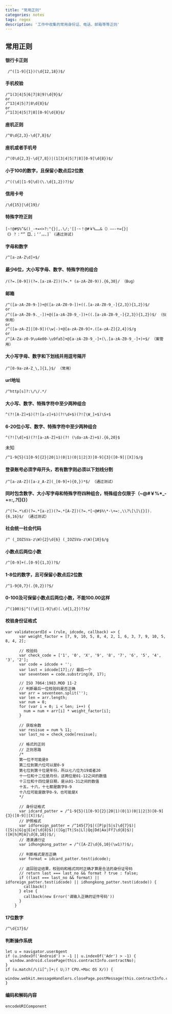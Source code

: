 ```yaml
---
title: "常用正则"
categories: notes
tags: regex
description: '工作中收集的常用身份证、电话、邮箱等等正则'
---
```


## 常用正则

#### 银行卡正则

```
 /^([1-9]{1})(\d{12,18})$/ 
```

#### 手机校验

```
/^1(3|4|5|6|7|8|9)\d{9}$/
or
/^13|4|5|7|8\d{8}$/
or
/^1[3|4|5|7|8][0-9]\d{8}$/
```

#### 座机正则

```
/^0\d{2,3}-\d{7,8}$/
```

#### 座机或者手机号

```
/^(0\d{2,3}-\d{7,8})|(1[3|4|5|7|8][0-9]\d{8})$/
```
#### 小于100的数字，且保留小数点后2位数

```
/^((\d|[1-9]\d)(\.\d{1,2})?)$/
```

#### 信用卡号

```
/\d{15}|\d{19}/
```

#### 特殊字符正则

```
[~!@#$%^&()_-+=<>?:"{}|,.\/;'[]·~！@#￥%……&（）——-+={}|《》？：“”【】、；‘’，。、]` (通过测试)
```

#### 字母和数字

```
/^[a-zA-Z\d]+$/
```

#### 最少6位，大小写字母、数字、特殊字符的组合

```
/(?=.[0-9])(?=.[a-zA-Z])(?=.* (a-zA-Z0-9)).{6,30}/ （Bug）
```

#### 邮箱

```
/^([a-zA-Z0-9-])+@([a-zA-Z0-9-])+((.[a-zA-Z0-9_-]{2,3}){1,2})$/
or
/^([a-zA-Z0-9._-])+@([a-zA-Z0-9_-])+((.[a-zA-Z0-9_-]{2,3}){1,2})$/ （伙伴用）
or
/^([a-zA-Z]|[0-9])(\w|-)+@[a-zA-Z0-9]+.([a-zA-Z]{2,4})$/g
or
/^[A-Za-z0-9\u4e00-\u9fa5]+@[a-zA-Z0-9_-]+(\.[a-zA-Z0-9_-]+)+$/ （案管用）
```

#### 大小写字母、数字和下划线并用逗号隔开

```
/^[0-9a-zA-Z_\,]{1,}$/ （常用）
```

#### url地址

```
/^http[s]?:\/\/.*/
```

#### 大小写、数字、特殊字符中至少两种组合

```
^(?![A-Z]+$)(?![a-z]+$)(?!\d+$)(?![\W_]+$)\S+$
```

#### 6-20位小写、数字、特殊字符中至少两种组合

```
^(?![\d]+$)(?![a-zA-Z]+$)(?! (\da-zA-Z)+$).{6,20}$
```

未知

```
/^1-9{5}(1[0-9]{2}|20|1)(0|1)(0|1|2|3)[0-9]{3}([0-9]|[X])$/g
```

#### 登录账号必须字母开头，若有数字则必须以下划线分割

```
/^[a-zA-Z]([a-z_A-Z](_[0-9]+){0,})*$/ （通过测试）
```

#### 同时包含数字、大小写字母和特殊字符四种组合，特殊组合仅限于（~@#￥%*_-+=:,.?[]{}）

```
/^(?=.*\d)(?=.*[a-z])(?=.*[A-Z])(?=.*[~@#$%\*-\+=:,\\?\[\]\{}]).{6,16}$/ （通过测试）
```

#### 社会统一社会代码

```
/^ (_IOZSVa-z\W){2}\d{6} (_IOZSVa-z\W){10}$/g
```

#### 小数点后两位小数

```
/^[0-9]+(.[0-9]{1,3})?$/
```

#### 1-8位的数字，且可保留小数点后2位数

```
/^1-9{0,7}(.{0,2})?$/
```

#### 0-100及可保留小数点后两位小数，不能100.00这样

```
/^(100)$|^((\d|[1-9]\d)(.\d{1,2})?)$/
```

#### 校验身份证格式

```
var validatecardId = (rule, idcode, callback) => {
      var weight_factor = [7, 9, 10, 5, 8, 4, 2, 1, 6, 3, 7, 9, 10, 5, 8, 4, 2];
      
      // 校验码
      var check_code = ['1', '0', 'X', '9', '8', '7', '6', '5', '4', '3', '2'];
      var code = idcode + '';
      var last = idcode[17];// 最后一个
      var seventeen = code.substring(0, 17);
      
      // ISO 7064:1983.MOD 11-2
      // 判断最后一位校验码是否正确
      var arr = seventeen.split('');
      var len = arr.length;
      var num = 0;
      for (var i = 0; i < len; i++) {
        num = num + arr[i] * weight_factor[i];
      }

      // 获取余数
      var resisue = num % 11;
      var last_no = check_code[resisue];

      // 格式的正则
      // 正则思路
      /*
      第一位不可能是0
      第二位到第六位可以是0-9
      第七位到第十位是年份，所以七八位为19或者20
      十一位和十二位是月份，这两位是01-12之间的数值
      十三位和十四位是日期，是从01-31之间的数值
      十五，十六，十七都是数字0-9
      十八位可能是数字0-9，也可能是X
      */

      // 身份证格式
      var idcard_patter = /^1-9{5}(1[0-9]{2}|20|1)(0|1)(0|1|2|3)[0-9]{3}([0-9]|[X])$/;
      // 护照格式
      var idforeign_patter = /^145{7}$|([P|p|S|s]\d{7}$)|([S|s|G|g|E|e]\d{8}$)|([Gg|Tt|Ss|Ll|Qq|Dd|Aa|Ff]\d{8}$)|([H|h|M|m]\d{8,10})$/;
      // 港澳通行证
      var idhongkong_patter = /^([A-Z]\d{6,10}(\w1)?)$/;

      // 判断格式是否正确
      var format = idcard_patter.test(idcode);

      // 返回验证结果，校验码和格式同时正确才算是合法的身份证号码
      // return last === last_no && format ? true : false;
      if ((last === last_no && format) || idforeign_patter.test(idcode) || idhongkong_patter.test(idcode)) {
        callback()
      } else {
        callback(new Error('请输入正确的证件号码'))
      }
    }

```

#### 17位数字

```
/^\d{17}$/
```

#### 判断操作系统

```
let u = navigator.userAgent
if (u.indexOf('Android') > -1 || u.indexOf('Adr') > -1) {
  window.android.closePage(this.contractInfo.contractNo);
}
if (u.match(/\(i[^;]+;( U;)? CPU.+Mac OS X/)) {
  window.webkit.messageHandlers.closePage.postMessage(this.contractInfo.contractNo);
}
```

#### 编码和解码内容

```
encodeURIComponent
```
